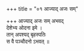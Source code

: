 +++
title = "०१ आज्याद् अजः सम्"

+++
आज्याद् अजः सम् अभवद्  
देशेभ्य ओदना इमे ।  
तान् अपश्यद् बृहस्पतिः  
स वै पञ्चौदनो ऽभवत् ॥